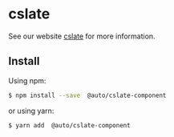 # cslate

See our website [cslate](http://liihom.github.io/cslate) for more information.

## Install

Using npm:

```bash
$ npm install --save  @auto/cslate-component
```

or using yarn:

```bash
$ yarn add  @auto/cslate-component
```
